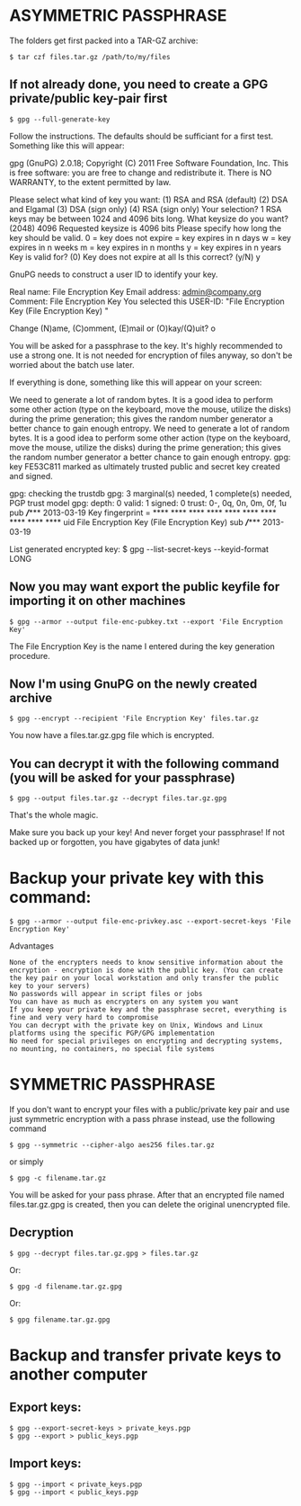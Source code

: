 # ASYMMETRIC PASSPHRASE
The folders get first packed into a TAR-GZ archive:
```
$ tar czf files.tar.gz /path/to/my/files
```

## If not already done, you need to create a GPG private/public key-pair first
```
$ gpg --full-generate-key
```
Follow the instructions. The defaults should be sufficiant for a first test. Something like this will appear:

gpg (GnuPG) 2.0.18; Copyright (C) 2011 Free Software Foundation, Inc.
This is free software: you are free to change and redistribute it.
There is NO WARRANTY, to the extent permitted by law.

Please select what kind of key you want:
   (1) RSA and RSA (default)
   (2) DSA and Elgamal
   (3) DSA (sign only)
   (4) RSA (sign only)
Your selection? 1
RSA keys may be between 1024 and 4096 bits long.
What keysize do you want? (2048) 4096
Requested keysize is 4096 bits
Please specify how long the key should be valid.
         0 = key does not expire
        = key expires in n days
      w = key expires in n weeks
      m = key expires in n months
      y = key expires in n years
Key is valid for? (0)
Key does not expire at all
Is this correct? (y/N) y

GnuPG needs to construct a user ID to identify your key.

Real name: File Encryption Key
Email address: admin@company.org
Comment: File Encryption Key
You selected this USER-ID:
    "File Encryption Key (File Encryption Key) "

Change (N)ame, (C)omment, (E)mail or (O)kay/(Q)uit? o

You will be asked for a passphrase to the key. It's highly recommended to use a strong one. It is not needed for encryption of files anyway, so don't be worried about the batch use later.

If everything is done, something like this will appear on your screen:

We need to generate a lot of random bytes. It is a good idea to perform
some other action (type on the keyboard, move the mouse, utilize the
disks) during the prime generation; this gives the random number
generator a better chance to gain enough entropy.
We need to generate a lot of random bytes. It is a good idea to perform
some other action (type on the keyboard, move the mouse, utilize the
disks) during the prime generation; this gives the random number
generator a better chance to gain enough entropy.
gpg: key FE53C811 marked as ultimately trusted
public and secret key created and signed.

gpg: checking the trustdb
gpg: 3 marginal(s) needed, 1 complete(s) needed, PGP trust model
gpg: depth: 0  valid:   1  signed:   0  trust: 0-, 0q, 0n, 0m, 0f, 1u
pub   *****/******** 2013-03-19
      Key fingerprint = **** **** **** **** **** **** **** **** **** ****
uid                  File Encryption Key (File Encryption Key)
sub   *****/******** 2013-03-19

List generated encrypted key:
$ gpg --list-secret-keys --keyid-format LONG


## Now you may want export the public keyfile for importing it on other machines
```
$ gpg --armor --output file-enc-pubkey.txt --export 'File Encryption Key'
```

The File Encryption Key is the name I entered during the key generation procedure.

## Now I'm using GnuPG on the newly created archive
```
$ gpg --encrypt --recipient 'File Encryption Key' files.tar.gz
```

You now have a files.tar.gz.gpg file which is encrypted.

## You can decrypt it with the following command (you will be asked for your passphrase)
```
$ gpg --output files.tar.gz --decrypt files.tar.gz.gpg
```

That's the whole magic.

Make sure you back up your key! And never forget your passphrase! If not backed up or forgotten, you have gigabytes of data junk!

# Backup your private key with this command:
```
$ gpg --armor --output file-enc-privkey.asc --export-secret-keys 'File Encryption Key'
```

Advantages

    None of the encrypters needs to know sensitive information about the encryption - encryption is done with the public key. (You can create the key pair on your local workstation and only transfer the public key to your servers)
    No passwords will appear in script files or jobs
    You can have as much as encrypters on any system you want
    If you keep your private key and the passphrase secret, everything is fine and very very hard to compromise
    You can decrypt with the private key on Unix, Windows and Linux platforms using the specific PGP/GPG implementation
    No need for special privileges on encrypting and decrypting systems, no mounting, no containers, no special file systems


# SYMMETRIC PASSPHRASE
If you don't want to encrypt your files with a public/private key pair and use just symmetric encryption with a pass phrase instead, use the following command

```
$ gpg --symmetric --cipher-algo aes256 files.tar.gz
```

or simply
```
$ gpg -c filename.tar.gz
```

You will be asked for your pass phrase. After that an encrypted file named
files.tar.gz.gpg is created, then you can delete the original unencrypted file.

## Decryption
```
$ gpg --decrypt files.tar.gz.gpg > files.tar.gz
```

Or:
```
$ gpg -d filename.tar.gz.gpg
```

Or:
```
$ gpg filename.tar.gz.gpg
```

# Backup and transfer private keys to another computer
## Export keys:
```
$ gpg --export-secret-keys > private_keys.pgp
$ gpg --export > public_keys.pgp
```

## Import keys:
```
$ gpg --import < private_keys.pgp
$ gpg --import < public_keys.pgp
```
